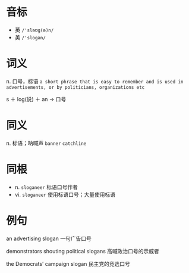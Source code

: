 # 音标

- 英 `/'sləʊg(ə)n/`
- 美 `/'slogən/`

# 词义

n. 口号，标语
`a short phrase that is easy to remember and is used in advertisements, or by politicians, organizations etc`



s ＋ log(说) ＋ an → 口号

# 同义

n. 标语；呐喊声
`banner` `catchline`

# 同根

- n. `sloganeer` 标语口号作者
- vi. `sloganeer` 使用标语口号；大量使用标语

# 例句

an advertising slogan
一句广告口号

demonstrators shouting political slogans
高喊政治口号的示威者

the Democrats’ campaign slogan
民主党的竞选口号


